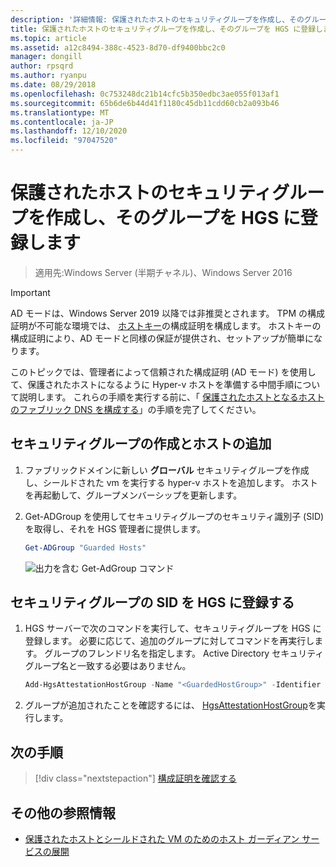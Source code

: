 ```yaml
---
description: '詳細情報: 保護されたホストのセキュリティグループを作成し、そのグループを HGS に登録する'
title: 保護されたホストのセキュリティグループを作成し、そのグループを HGS に登録します
ms.topic: article
ms.assetid: a12c8494-388c-4523-8d70-df9400bbc2c0
manager: dongill
author: rpsqrd
ms.author: ryanpu
ms.date: 08/29/2018
ms.openlocfilehash: 0c753248dc21b14cfc5b350edbc3ae055f013af1
ms.sourcegitcommit: 65b6de6b44d41f1180c45db11cdd60cb2a093b46
ms.translationtype: MT
ms.contentlocale: ja-JP
ms.lasthandoff: 12/10/2020
ms.locfileid: "97047520"
---
```

# <a name="create-a-security-group-for-guarded-hosts-and-register-the-group-with-hgs"></a>保護されたホストのセキュリティグループを作成し、そのグループを HGS に登録します

> 適用先:Windows Server (半期チャネル)、Windows Server 2016

> [!IMPORTANT]
> AD モードは、Windows Server 2019 以降では非推奨とされます。 TPM の構成証明が不可能な環境では、 [ホストキー](guarded-fabric-initialize-hgs-key-mode.md)の構成証明を構成します。 ホストキーの構成証明により、AD モードと同様の保証が提供され、セットアップが簡単になります。

このトピックでは、管理者によって信頼された構成証明 (AD モード) を使用して、保護されたホストになるように Hyper-v ホストを準備する中間手順について説明します。 これらの手順を実行する前に、「 [保護されたホストとなるホストのファブリック DNS を構成する](guarded-fabric-configuring-fabric-dns-ad.md)」の手順を完了してください。


## <a name="create-a-security-group-and-add-hosts"></a>セキュリティグループの作成とホストの追加

1. ファブリックドメインに新しい **グローバル** セキュリティグループを作成し、シールドされた vm を実行する hyper-v ホストを追加します。 ホストを再起動して、グループメンバーシップを更新します。

2. Get-ADGroup を使用してセキュリティグループのセキュリティ識別子 (SID) を取得し、それを HGS 管理者に提供します。

    ```powershell
    Get-ADGroup "Guarded Hosts"
    ```

    ![出力を含む Get-AdGroup コマンド](../media/Guarded-Fabric-Shielded-VM/guarded-host-get-adgroup.png)

## <a name="register-the-sid-of-the-security-group-with-hgs"></a>セキュリティグループの SID を HGS に登録する

1. HGS サーバーで次のコマンドを実行して、セキュリティグループを HGS に登録します。
   必要に応じて、追加のグループに対してコマンドを再実行します。
   グループのフレンドリ名を指定します。
   Active Directory セキュリティグループ名と一致する必要はありません。

   ```powershell
   Add-HgsAttestationHostGroup -Name "<GuardedHostGroup>" -Identifier "<SID>"
   ```

2. グループが追加されたことを確認するには、 [HgsAttestationHostGroup](https://technet.microsoft.com/library/mt652172.aspx)を実行します。

## <a name="next-step"></a>次の手順

> [!div class="nextstepaction"]
> [構成証明を確認する](guarded-fabric-confirm-hosts-can-attest-successfully.md)


## <a name="additional-references"></a>その他の参照情報

- [保護されたホストとシールドされた VM のためのホスト ガーディアン サービスの展開](guarded-fabric-deploying-hgs-overview.md)

